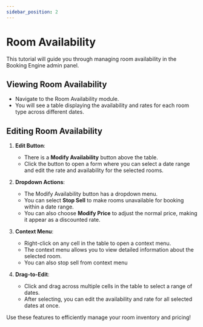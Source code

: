 ```yaml
---
sidebar_position: 2
---
```


# Room Availability

This tutorial will guide you through managing room availability in the Booking Engine admin panel.

## Viewing Room Availability

- Navigate to the Room Availability module.
- You will see a table displaying the availability and rates for each room type across different dates.

## Editing Room Availability

1. **Edit Button**:

   - There is a **Modify Availability** button above the table.
   - Click the button to open a form where you can select a date range and edit the rate and availability for the selected rooms.

2. **Dropdown Actions**:

   - The Modify Availability button has a dropdown menu.
   - You can select **Stop Sell** to make rooms unavailable for booking within a date range.
   - You can also choose **Modify Price** to adjust the normal price, making it appear as a discounted rate.

3. **Context Menu**:

   - Right-click on any cell in the table to open a context menu.
   - The context menu allows you to view detailed information about the selected room.
   - You can also stop sell from context menu

4. **Drag-to-Edit**:
   - Click and drag across multiple cells in the table to select a range of dates.
   - After selecting, you can edit the availability and rate for all selected dates at once.

Use these features to efficiently manage your room inventory and pricing!
